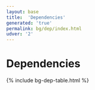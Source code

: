 ```yaml
---
layout: base
title:  'Dependencies'
generated: 'true'
permalink: bg/dep/index.html
udver: '2'
---
```


# Dependencies

{% include bg-dep-table.html %}
